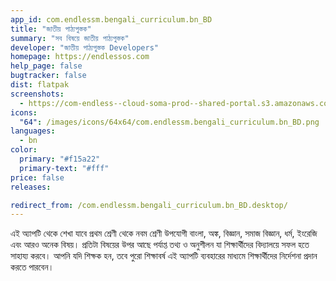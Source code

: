 ```yaml
---
app_id: com.endlessm.bengali_curriculum.bn_BD
title: "জাতীয় পাঠ্যপুস্তক"
summary: "সব বিষয়ে জাতীয় পাঠ্যপুস্তক"
developer: "জাতীয় পাঠ্যপুস্তক Developers"
homepage: https://endlessos.com
help_page: false
bugtracker: false
dist: flatpak
screenshots:
  - https://com-endless--cloud-soma-prod--shared-portal.s3.amazonaws.com/apps.308.screenshots.a13de1ac-12b7-4c0e-a91a-bb53cbe6d1ca_201810240022994848.png
icons:
  "64": /images/icons/64x64/com.endlessm.bengali_curriculum.bn_BD.png
languages:
  - bn
color:
  primary: "#f15a22"
  primary-text: "#fff"
price: false
releases:

redirect_from: /com.endlessm.bengali_curriculum.bn_BD.desktop/
---
```


<p>এই অ্যাপটি থেকে শেখা যাবে প্রথম শ্রেণী থেকে নবম শ্রেণী উপযোগী বাংলা, অঙ্ক, বিজ্ঞান, সমাজ বিজ্ঞান, ধর্ম, ইংরেজি এবং আরও অনেক বিষয়। প্রতিটা বিষয়ের উপর আছে পর্যাপ্ত তথ্য ও অনুশীলন যা শিক্ষার্থীদের বিদ্যালয়ে সফল হতে সাহায্য করবে। আপনি যদি শিক্ষক হন, তবে পুরো শিক্ষাবর্ষ এই অ্যাপটি ব্যবহারের মাধ্যমে শিক্ষার্থীদের নির্দেশনা প্রদান করতে পারবেন।</p>